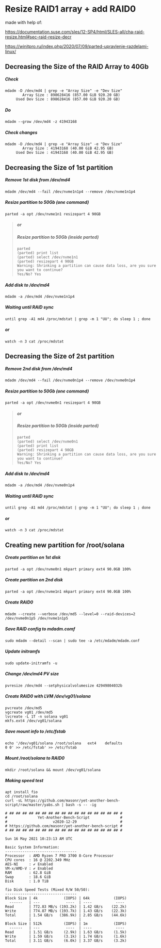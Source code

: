 # Resize RAID1 array + add RAID0

made with help of:

https://documentation.suse.com/sles/12-SP4/html/SLES-all/cha-raid-resize.html#sec-raid-resize-decr

https://winitpro.ru/index.php/2020/07/09/parted-upravlenie-razdelami-linux/


## Decreasing the Size of the RAID Array to 40Gb

##### Check
```
mdadm -D /dev/md4 | grep -e "Array Size" -e "Dev Size"
        Array Size : 898628416 (857.00 GiB 920.20 GB)
     Used Dev Size : 898628416 (857.00 GiB 920.20 GB)
```
##### Do
`mdadm --grow /dev/md4 -z 41943168`

##### Check changes
```
mdadm -D /dev/md4 | grep -e "Array Size" -e "Dev Size"
        Array Size : 41943168 (40.00 GiB 42.95 GB)
     Used Dev Size : 41943168 (40.00 GiB 42.95 GB)
```

## Decreasing the Size of 1st partition

##### Remove 1st disk from /dev/md4
`mdadm /dev/md4 --fail /dev/nvme1n1p4 --remove /dev/nvme1n1p4`

##### Resize partition to 50Gb (one command)
`parted -a opt /dev/nvme1n1 resizepart 4 90GB`

>##### or
>##### Resize partition to 50Gb (inside parted)
>```
>parted
>(parted) print list
>(parted) select /dev/nvme1n1
>(parted) resizepart 4 90GB
>Warning: Shrinking a partition can cause data loss, are you sure you want to continue?
>Yes/No? Yes
>```

##### Add disk to /dev/md4
`mdadm -a /dev/md4 /dev/nvme1n1p4`

##### Waiting until RAID sync
`until grep -A1 md4 /proc/mdstat | grep -m 1 "UU"; do sleep 1 ; done`
##### or
`watch -n 3 cat /proc/mdstat`

## Decreasing the Size of 2st partition

##### Remove 2nd disk from /dev/md4
`mdadm /dev/md4 --fail /dev/nvme0n1p4 --remove /dev/nvme0n1p4`

##### Resize partition to 50Gb (one command)
`parted -a opt /dev/nvme0n1 resizepart 4 90GB`

>##### or
>##### Resize partition to 50Gb (inside parted)
>```
>parted
>(parted) select /dev/nvme0n1
>(parted) print list
>(parted) resizepart 4 90GB
>Warning: Shrinking a partition can cause data loss, are you sure you want to continue?
>Yes/No? Yes
>```

##### Add disk to /dev/md4
`mdadm -a /dev/md4 /dev/nvme0n1p4`

##### Waiting until RAID sync
`until grep -A1 md4 /proc/mdstat | grep -m 1 "UU"; do sleep 1 ; done`
##### or
`watch -n 3 cat /proc/mdstat`

## Creating new partition for /root/solana

##### Create partition on 1st disk
`parted -a opt /dev/nvme0n1 mkpart primary ext4 90.0GB 100%`

##### Create partition on 2nd disk
`parted -a opt /dev/nvme1n1 mkpart primary ext4 90.0GB 100%`

##### Create RAID0
`mdadm --create --verbose /dev/md5 --level=0 --raid-devices=2 /dev/nvme0n1p5 /dev/nvme1n1p5`

##### Save RAID config to mdadm.comf
`sudo mdadm --detail --scan | sudo tee -a /etc/mdadm/mdadm.conf`

##### Update initramfs
`sudo update-initramfs -u`

##### Change /dev/md4 PV size
`pvresize /dev/md4 --setphysicalvolumesize 42949804032b`

##### Create RAID0 with LVM /dev/vg01/solana
```
pvcreate /dev/md5
vgcreate vg01 /dev/md5
lvcreate -L 1T -n solana vg01
mkfs.ext4 /dev/vg01/solana
```

##### Save mount info to /etc/fstab
```
echo '/dev/vg01/solana /root/solana   ext4    defaults                0 0' >> /etc/fstab' >> /etc/fstab
```

##### Mount /root/solana to RAID0
`mkdir /root/solana && mount /dev/vg01/solana`

##### Making speed test
```
apt install fio
cd /root/solana
curl -sL https://github.com/masonr/yet-another-bench-script/raw/master/yabs.sh | bash -s -- -ig

# ## ## ## ## ## ## ## ## ## ## ## ## ## ## ## ## ## #
#              Yet-Another-Bench-Script              #
#                     v2020-12-29                    #
# https://github.com/masonr/yet-another-bench-script #
# ## ## ## ## ## ## ## ## ## ## ## ## ## ## ## ## ## #

Sun 16 May 2021 10:23:13 AM UTC

Basic System Information:
---------------------------------
Processor  : AMD Ryzen 7 PRO 3700 8-Core Processor
CPU cores  : 16 @ 2202.349 MHz
AES-NI     : ✔ Enabled
VM-x/AMD-V : ✔ Enabled
RAM        : 62.8 GiB
Swap       : 18.6 GiB
Disk       : 1.0 TiB

fio Disk Speed Tests (Mixed R/W 50/50):
---------------------------------
Block Size | 4k            (IOPS) | 64k           (IOPS)
  ------   | ---            ----  | ----           ----
Read       | 772.83 MB/s (193.2k) | 1.42 GB/s    (22.2k)
Write      | 774.87 MB/s (193.7k) | 1.43 GB/s    (22.3k)
Total      | 1.54 GB/s   (386.9k) | 2.85 GB/s    (44.6k)
           |                      |
Block Size | 512k          (IOPS) | 1m            (IOPS)
  ------   | ---            ----  | ----           ----
Read       | 1.51 GB/s     (2.9k) | 1.63 GB/s     (1.5k)
Write      | 1.59 GB/s     (3.1k) | 1.74 GB/s     (1.6k)
Total      | 3.11 GB/s     (6.0k) | 3.37 GB/s     (3.2k)

```
